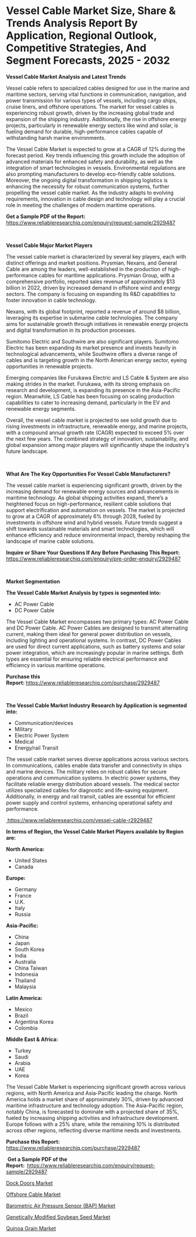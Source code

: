 <p><h1>Vessel Cable Market Size, Share & Trends Analysis Report By Application, Regional Outlook, Competitive Strategies, And Segment Forecasts, 2025 - 2032</h1></p><p><strong>Vessel Cable Market Analysis and Latest Trends</strong></p>
<p><p>Vessel cable refers to specialized cables designed for use in the marine and maritime sectors, serving vital functions in communication, navigation, and power transmission for various types of vessels, including cargo ships, cruise liners, and offshore operations. The market for vessel cables is experiencing robust growth, driven by the increasing global trade and expansion of the shipping industry. Additionally, the rise in offshore energy projects, particularly in renewable energy sectors like wind and solar, is fueling demand for durable, high-performance cables capable of withstanding harsh marine environments.</p><p>The Vessel Cable Market is expected to grow at a CAGR of 12% during the forecast period. Key trends influencing this growth include the adoption of advanced materials for enhanced safety and durability, as well as the integration of smart technologies in vessels. Environmental regulations are also prompting manufacturers to develop eco-friendly cable solutions. Moreover, the ongoing digital transformation in shipping logistics is enhancing the necessity for robust communication systems, further propelling the vessel cable market. As the industry adapts to evolving requirements, innovation in cable design and technology will play a crucial role in meeting the challenges of modern maritime operations.</p></p>
<p><strong>Get a Sample PDF of the Report:&nbsp;</strong> <a href="https://www.reliableresearchiq.com/enquiry/request-sample/2929487?utm_campaign=1140&utm_medium=2&utm_source=Github&utm_content=ia&utm_term=12032025&utm_id=vessel-cable">https://www.reliableresearchiq.com/enquiry/request-sample/2929487</a></p>
<p>&nbsp;</p>
<p><strong>Vessel Cable Major Market Players</strong></p>
<p><p>The vessel cable market is characterized by several key players, each with distinct offerings and market positions. Prysmian, Nexans, and General Cable are among the leaders, well-established in the production of high-performance cables for maritime applications. Prysmian Group, with a comprehensive portfolio, reported sales revenue of approximately $13 billion in 2022, driven by increased demand in offshore wind and energy sectors. The company is focusing on expanding its R&D capabilities to foster innovation in cable technology.</p><p>Nexans, with its global footprint, reported a revenue of around $8 billion, leveraging its expertise in submarine cable technologies. The company aims for sustainable growth through initiatives in renewable energy projects and digital transformation in its production processes.</p><p>Sumitomo Electric and Southwire are also significant players. Sumitomo Electric has been expanding its market presence and invests heavily in technological advancements, while Southwire offers a diverse range of cables and is targeting growth in the North American energy sector, eyeing opportunities in renewable projects.</p><p>Emerging companies like Furukawa Electric and LS Cable & System are also making strides in the market. Furukawa, with its strong emphasis on research and development, is expanding its presence in the Asia-Pacific region. Meanwhile, LS Cable has been focusing on scaling production capabilities to cater to increasing demand, particularly in the EV and renewable energy segments.</p><p>Overall, the vessel cable market is projected to see solid growth due to rising investments in infrastructure, renewable energy, and marine projects, with a compound annual growth rate (CAGR) expected to exceed 5% over the next few years. The combined strategy of innovation, sustainability, and global expansion among major players will significantly shape the industry's future landscape.</p></p>
<p>&nbsp;</p>
<p><strong>What Are The Key Opportunities For Vessel Cable Manufacturers?</strong></p>
<p><p>The vessel cable market is experiencing significant growth, driven by the increasing demand for renewable energy sources and advancements in maritime technology. As global shipping activities expand, there’s a heightened focus on high-performance, resilient cable solutions that support electrification and automation on vessels. The market is projected to grow at a CAGR of approximately 6% through 2028, fueled by investments in offshore wind and hybrid vessels. Future trends suggest a shift towards sustainable materials and smart technologies, which will enhance efficiency and reduce environmental impact, thereby reshaping the landscape of marine cable solutions.</p></p>
<p><strong>Inquire or Share Your Questions If Any Before Purchasing This Report:</strong> <a href="https://www.reliableresearchiq.com/enquiry/pre-order-enquiry/2929487?utm_campaign=1140&utm_medium=2&utm_source=Github&utm_content=ia&utm_term=12032025&utm_id=vessel-cable">https://www.reliableresearchiq.com/enquiry/pre-order-enquiry/2929487</a></p>
<p>&nbsp;</p>
<p><strong>Market Segmentation</strong></p>
<p><strong>The Vessel Cable Market Analysis by types is segmented into:</strong></p>
<p><ul><li>AC Power Cable</li><li>DC Power Cable</li></ul></p>
<p><p>The Vessel Cable Market encompasses two primary types: AC Power Cable and DC Power Cable. AC Power Cables are designed to transmit alternating current, making them ideal for general power distribution on vessels, including lighting and operational systems. In contrast, DC Power Cables are used for direct current applications, such as battery systems and solar power integration, which are increasingly popular in marine settings. Both types are essential for ensuring reliable electrical performance and efficiency in various maritime operations.</p></p>
<p><strong>Purchase this Report:&nbsp;</strong><a href="https://www.reliableresearchiq.com/purchase/2929487?utm_campaign=1140&utm_medium=2&utm_source=Github&utm_content=ia&utm_term=12032025&utm_id=vessel-cable">https://www.reliableresearchiq.com/purchase/2929487</a></p>
<p>&nbsp;</p>
<p><strong>The Vessel Cable Market Industry Research by Application is segmented into:</strong></p>
<p><ul><li>Communication/devices</li><li>Military</li><li>Electric Power System</li><li>Medical</li><li>Energy/rail Transit</li></ul></p>
<p><p>The vessel cable market serves diverse applications across various sectors. In communications, cables enable data transfer and connectivity in ships and marine devices. The military relies on robust cables for secure operations and communication systems. In electric power systems, they facilitate reliable energy distribution aboard vessels. The medical sector utilizes specialized cables for diagnostic and life-saving equipment. Additionally, in energy and rail transit, cables are essential for efficient power supply and control systems, enhancing operational safety and performance.</p></p>
<p><a href="https://www.reliableresearchiq.com/vessel-cable-r2929487?utm_campaign=1140&utm_medium=2&utm_source=Github&utm_content=ia&utm_term=12032025&utm_id=vessel-cable">&nbsp;https://www.reliableresearchiq.com/vessel-cable-r2929487</a></p>
<p><strong>In terms of Region, the Vessel Cable Market Players available by Region are:</strong></p>
<p>
    <p> <strong> North America: </strong>
        <ul>
            <li>United States</li>
            <li>Canada</li>
        </ul>
        </p> 
    <p> <strong> Europe: </strong>
        <ul>
            <li>Germany</li>
            <li>France</li>
            <li>U.K.</li>
            <li>Italy</li>
            <li>Russia</li>
        </ul>
        </p> 
    <p> <strong> Asia-Pacific: </strong>
        <ul>
            <li>China</li>
            <li>Japan</li>
            <li>South Korea</li>
            <li>India</li>
            <li>Australia</li>
            <li>China Taiwan</li>
            <li>Indonesia</li>
            <li>Thailand</li>
            <li>Malaysia</li>
        </ul>
        </p> 
    <p> <strong> Latin America: </strong>
        <ul>
            <li>Mexico</li>
            <li>Brazil</li>
            <li>Argentina Korea</li>
            <li>Colombia</li>
        </ul>
        </p> 
    <p> <strong> Middle East & Africa: </strong>
        <ul>
            <li>Turkey</li>
            <li>Saudi</li>
            <li>Arabia</li>
            <li>UAE</li>
            <li>Korea</li>
        </ul>
    </p>
    </p>
<p><p>The Vessel Cable Market is experiencing significant growth across various regions, with North America and Asia-Pacific leading the charge. North America holds a market share of approximately 30%, driven by advanced maritime infrastructure and technology adoption. The Asia-Pacific region, notably China, is forecasted to dominate with a projected share of 35%, fueled by increasing shipping activities and infrastructure development. Europe follows with a 25% share, while the remaining 10% is distributed across other regions, reflecting diverse maritime needs and investments.</p></p>
<p><strong>Purchase this Report: </strong><a href="https://www.reliableresearchiq.com/purchase/2929487?utm_campaign=1140&utm_medium=2&utm_source=Github&utm_content=ia&utm_term=12032025&utm_id=vessel-cable">https://www.reliableresearchiq.com/purchase/2929487</a></p>
<p>&nbsp;<strong>Get a Sample PDF of the Report:&nbsp;&nbsp;</strong><a href="https://www.reliableresearchiq.com/enquiry/request-sample/2929487?utm_campaign=1140&utm_medium=2&utm_source=Github&utm_content=ia&utm_term=12032025&utm_id=vessel-cable">https://www.reliableresearchiq.com/enquiry/request-sample/2929487</a></p>
<p><strong></strong></p>
<p><p><a href="https://github.com/jaspartatin/Market-Research-Report-List-1/blob/main/dock-doors-market.md?utm_campaign=1140&utm_medium=2&utm_source=Github&utm_content=ia&utm_term=12032025&utm_id=vessel-cable">Dock Doors Market</a></p><p><a href="https://github.com/kluviabolofo/Market-Research-Report-List-1/blob/main/offshore-cable-market.md?utm_campaign=1140&utm_medium=2&utm_source=Github&utm_content=ia&utm_term=12032025&utm_id=vessel-cable">Offshore Cable Market</a></p><p><a href="https://github.com/alefermeivys/Market-Research-Report-List-1/blob/main/barometric-air-pressure-sensor-bap-market.md?utm_campaign=1140&utm_medium=2&utm_source=Github&utm_content=ia&utm_term=12032025&utm_id=vessel-cable">Barometric Air Pressure Sensor (BAP) Market</a></p><p><a href="https://github.com/toghojbeinta/Market-Research-Report-List-1/blob/main/genetically-modified-soybean-seed-market.md?utm_campaign=1140&utm_medium=2&utm_source=Github&utm_content=ia&utm_term=12032025&utm_id=vessel-cable">Genetically Modified Soybean Seed Market</a></p><p><a href="https://github.com/spehnluenaru/Market-Research-Report-List-1/blob/main/quinoa-grain-market.md?utm_campaign=1140&utm_medium=2&utm_source=Github&utm_content=ia&utm_term=12032025&utm_id=vessel-cable">Quinoa Grain Market</a></p></p>